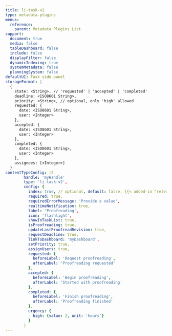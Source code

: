 ```yaml
---
title: li-task-v2
type: metadata-plugins
menus:
  reference:
    parent: Metadata Plugins List
support:
  document: true
  media: false
  tableDashboard: false
  include: false
  displayFilter: false
  dynamicIndexing: true
  systemMetadata: false
  planningSystem: false
defaultUI: Task side panel
storageFormat: |
  {
    state: <String>, // 'requested' | 'accepted' | 'completed'
    deadline: <ISO8601 String>,
    priority: <String>, // optional, only 'high' allowed
    requested: {
      date: <ISO8601 String>,
      user: <Integer>
    },
    accepted: {
      date: <ISO8601 String>,
      user: <Integer>
    },
    completed: {
      date: <ISO8601 String>,
      user: <Integer>
    },
    assignees: [<Integer>]
  }
contentTypeConfig: |2
        handle: 'myHandle'
        type: 'li-task-v2',
        config: {
          index: true, // optional, default: false. {{< added-in "release-2023-07" >}}
          required: true,
          requiredErrorMessage: 'Provide a value',
          realtimeNotification: true,
          label: 'Proofreading',
          icon: 'flashlight',
          showInTaskList: true,
          isProofreading: true,
          updateLastProofreadRevision: true,
          requestDeadline: true,
          linkToDashboard: 'myDashboard',
          setPriority: true,
          assignUsers: true,
          requested: {
            beforeLabel: 'Request proofreading',
            afterLabel: 'Proofreading requested'
          },
          accepted: {
            beforeLabel: 'Begin proofreading',
            afterLabel: 'Started with proofreading'
          },
          completed: {
            beforeLabel: 'Finish proofreading',
            afterLabel: 'Proofreading finished'
          },
          urgency: {
            high: {value: 2, unit: 'hours'}
          }
        }
---
```

